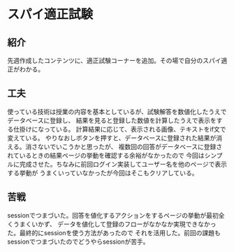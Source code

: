 # スパイ適正試験

## 紹介
先週作成したコンテンツに、適正試験コーナーを追加。その場で自分のスパイ適正がわかる。

## 工夫
使っている技術は授業の内容を基本としているが、試験解答を数値化したうえでデータベースに登録し、
結果を見ると登録した数値を計算したうえで表示をする仕掛けになっている。
計算結果に応じて、表示される画像、テキストをif文で変えている。
やりなおしボタンを押すと、データベースに登録された結果が消える。消さないでいこうかと思ったが、
複数回の回答がデータベースに登録されているときの結果ページの挙動を確認する余裕がなかったので
今回はシンプルに完成させた。ちなみに前回ログイン実装してユーザー名を他のページで表示する挙動が
うまくいっていなかったが今回はそこもクリアしている。

## 苦戦
sessionでつまづいた。回答を値化するアクションをするページの挙動が最初全くうまくいかず、
データを値化して登録のフローがなかなか実現できなかった。最終的にsessionを使う方法があったので
それを活用した。前回の課題もsessionでつまづいたのでどうやらsessionが苦手。
